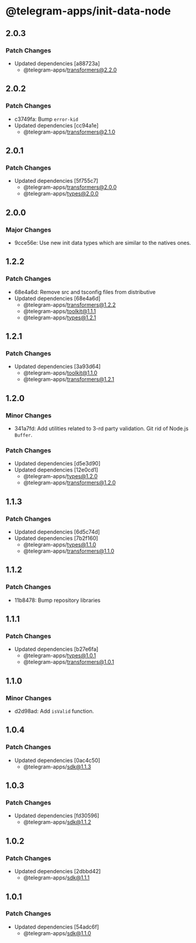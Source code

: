 # @telegram-apps/init-data-node

## 2.0.3

### Patch Changes

- Updated dependencies [a88723a]
  - @telegram-apps/transformers@2.2.0

## 2.0.2

### Patch Changes

- c3749fa: Bump `error-kid`
- Updated dependencies [cc94a1e]
  - @telegram-apps/transformers@2.1.0

## 2.0.1

### Patch Changes

- Updated dependencies [5f755c7]
  - @telegram-apps/transformers@2.0.0
  - @telegram-apps/types@2.0.0

## 2.0.0

### Major Changes

- 9cce56e: Use new init data types which are similar to the natives ones.

## 1.2.2

### Patch Changes

- 68e4a6d: Remove src and tsconfig files from distributive
- Updated dependencies [68e4a6d]
  - @telegram-apps/transformers@1.2.2
  - @telegram-apps/toolkit@1.1.1
  - @telegram-apps/types@1.2.1

## 1.2.1

### Patch Changes

- Updated dependencies [3a93d64]
  - @telegram-apps/toolkit@1.1.0
  - @telegram-apps/transformers@1.2.1

## 1.2.0

### Minor Changes

- 341a7fd: Add utilities related to 3-rd party validation. Git rid of Node.js `Buffer`.

### Patch Changes

- Updated dependencies [d5e3d90]
- Updated dependencies [12e0cd1]
  - @telegram-apps/types@1.2.0
  - @telegram-apps/transformers@1.2.0

## 1.1.3

### Patch Changes

- Updated dependencies [6d5c74d]
- Updated dependencies [7b2f160]
  - @telegram-apps/types@1.1.0
  - @telegram-apps/transformers@1.1.0

## 1.1.2

### Patch Changes

- 11b8478: Bump repository libraries

## 1.1.1

### Patch Changes

- Updated dependencies [b27e6fa]
  - @telegram-apps/types@1.0.1
  - @telegram-apps/transformers@1.0.1

## 1.1.0

### Minor Changes

- d2d98ad: Add `isValid` function.

## 1.0.4

### Patch Changes

- Updated dependencies [0ac4c50]
  - @telegram-apps/sdk@1.1.3

## 1.0.3

### Patch Changes

- Updated dependencies [fd30596]
  - @telegram-apps/sdk@1.1.2

## 1.0.2

### Patch Changes

- Updated dependencies [2dbbd42]
  - @telegram-apps/sdk@1.1.1

## 1.0.1

### Patch Changes

- Updated dependencies [54adc6f]
  - @telegram-apps/sdk@1.1.0
